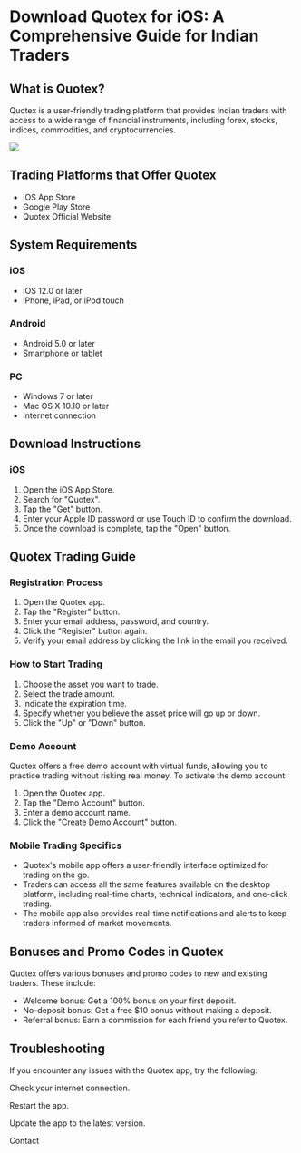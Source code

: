 # Download Quotex for iOS: A Comprehensive Guide for Indian Traders

## What is Quotex?

Quotex is a user-friendly trading platform that provides Indian traders
with access to a wide range of financial instruments, including forex,
stocks, indices, commodities, and cryptocurrencies.

[![](https://static.quotex.io/files/10_en/300_250.jpg)](https://traff.sbs/brokerqxlid)

## Trading Platforms that Offer Quotex

-   iOS App Store
-   Google Play Store
-   Quotex Official Website

## System Requirements

### iOS

-   iOS 12.0 or later
-   iPhone, iPad, or iPod touch

### Android

-   Android 5.0 or later
-   Smartphone or tablet

### PC

-   Windows 7 or later
-   Mac OS X 10.10 or later
-   Internet connection

## Download Instructions

### iOS

1.  Open the iOS App Store.
2.  Search for "Quotex".
3.  Tap the "Get" button.
4.  Enter your Apple ID password or use Touch ID to confirm the
    download.
5.  Once the download is complete, tap the "Open" button.

## Quotex Trading Guide

### Registration Process

1.  Open the Quotex app.
2.  Tap the "Register" button.
3.  Enter your email address, password, and country.
4.  Click the "Register" button again.
5.  Verify your email address by clicking the link in the email you
    received.

### How to Start Trading

1.  Choose the asset you want to trade.
2.  Select the trade amount.
3.  Indicate the expiration time.
4.  Specify whether you believe the asset price will go up or down.
5.  Click the "Up" or "Down" button.

### Demo Account

Quotex offers a free demo account with virtual funds, allowing you to
practice trading without risking real money. To activate the demo
account:

1.  Open the Quotex app.
2.  Tap the "Demo Account" button.
3.  Enter a demo account name.
4.  Click the "Create Demo Account" button.

### Mobile Trading Specifics

-   Quotex\'s mobile app offers a user-friendly interface optimized for
    trading on the go.
-   Traders can access all the same features available on the desktop
    platform, including real-time charts, technical indicators, and
    one-click trading.
-   The mobile app also provides real-time notifications and alerts to
    keep traders informed of market movements.

## Bonuses and Promo Codes in Quotex

Quotex offers various bonuses and promo codes to new and existing
traders. These include:

-   Welcome bonus: Get a 100% bonus on your first deposit.
-   No-deposit bonus: Get a free \$10 bonus without making a deposit.
-   Referral bonus: Earn a commission for each friend you refer to
    Quotex.

## Troubleshooting

If you encounter any issues with the Quotex app, try the following:

Check your internet connection.

Restart the app.

Update the app to the latest version.

Contact

